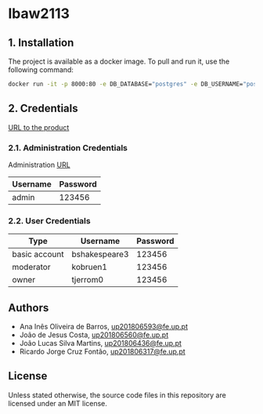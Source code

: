 # lbaw2113

## 1. Installation

The project is available as a docker image. To pull and run it, use the
following command:

```sh
docker run -it -p 8000:80 -e DB_DATABASE="postgres" -e DB_USERNAME="postgres" -e DB_PASSWORD="pg!lol!2021" lbaw2113/lbaw2113
```

## 2. Credentials

[URL to the product](http://lbaw2113.lbaw-prod.fe.up.pt)

### 2.1. Administration Credentials

Administration [URL](http://lbaw2113.lbaw-prod.fe.up.pt/administration)

| Username | Password |
| -------- | -------- |
| admin    | 123456   |

### 2.2. User Credentials

| Type          | Username      | Password |
| ------------- | ------------- | -------- |
| basic account | bshakespeare3 | 123456   |
| moderator     | kobruen1      | 123456   |
| owner         | tjerrom0      | 123456   |

## Authors

- Ana Inês Oliveira de Barros, up201806593@fe.up.pt
- João de Jesus Costa, up201806560@fe.up.pt
- João Lucas Silva Martins, up201806436@fe.up.pt
- Ricardo Jorge Cruz Fontão, up201806317@fe.up.pt

## License

Unless stated otherwise, the source code files in this repository are licensed
under an MIT license.
